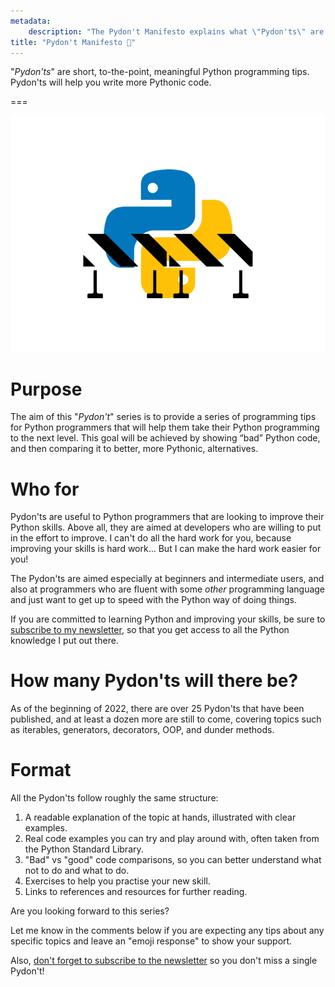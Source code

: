 ```yaml
---
metadata:
    description: "The Pydon't Manifesto explains what \"Pydon'ts\" are and why they are important when you are looking to improve your Python programming skills."
title: "Pydon't Manifesto 🐍"
---
```


"*Pydon'ts*" are short, to-the-point, meaningful Python programming tips.
Pydon'ts will help you write more Pythonic code.

===

![The Python logo with some construction work barriers in front of it.](thumbnail.png)


# Purpose

The aim of this "*Pydon't*" series is to provide a series of programming tips
for Python programmers that will help them take their Python programming to the next level.
This goal will be achieved by showing “bad” Python code,
and then comparing it to better, more Pythonic, alternatives.


# Who for

Pydon'ts are useful to Python programmers that are looking to improve their Python skills.
Above all, they are aimed at developers who are willing to put in the effort to improve.
I can't do all the hard work for you, because improving your skills is hard work...
But I can make the hard work easier for you!

The Pydon'ts are aimed especially at beginners and intermediate users,
and also at programmers who are fluent with some _other_ programming language
and just want to get up to speed with the Python way of doing things.

If you are committed to learning Python and improving your skills,
be sure to [subscribe to my newsletter][subscribe],
so that you get access to all the Python knowledge I put out there.


# How many Pydon'ts will there be?

As of the beginning of 2022, there are over 25 Pydon'ts that have been published,
and at least a dozen more are still to come,
covering topics such as iterables, generators, decorators, OOP, and dunder methods.


# Format

All the Pydon'ts follow roughly the same structure:

 1. A readable explanation of the topic at hands, illustrated with clear examples.
 2. Real code examples you can try and play around with, often taken from the Python Standard Library.
 3. "Bad" vs "good" code comparisons, so you can better understand what not to do and what to do.
 4. Exercises to help you practise your new skill.
 5. Links to references and resources for further reading.

Are you looking forward to this series?

<!-- v -->
Let me know in the comments below if you are expecting any tips about any specific
topics and leave an "emoji response" to show your support.

Also, [don't forget to subscribe to the newsletter][subscribe] so you don't miss
a single Pydon't!
<!-- ^ -->


[subscribe]: https://mathspp.com/subscribe
